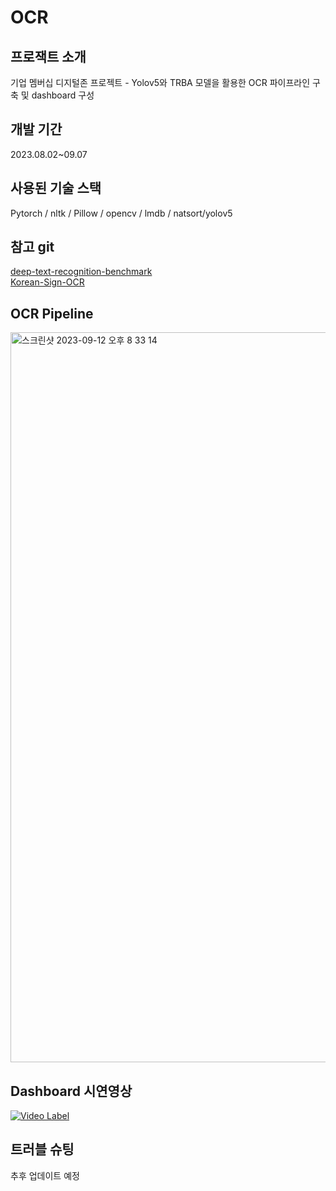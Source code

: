# OCR

## 프로잭트 소개
기업 멤버십 디지털존 프로젝트 - Yolov5와 TRBA 모델을 활용한 OCR 파이프라인 구축 및 dashboard 구성

## 개발 기간
2023.08.02~09.07

## 사용된 기술 스택
Pytorch / nltk / Pillow / opencv / lmdb / natsort/yolov5

## 참고 git
[deep-text-recognition-benchmark](https://github.com/clovaai/deep-text-recognition-benchmark)  
[Korean-Sign-OCR](https://github.com/lastdefiance20/Korean-Sign-OCR)  

## OCR Pipeline
<img width="1168" alt="스크린샷 2023-09-12 오후 8 33 14" src="https://github.com/chorimgenius/OCR/assets/112370211/1f4b672f-570b-4833-9c54-cc95e2203277">


## Dashboard 시연영상
[![Video Label](http://img.youtube.com/vi/akMh8dIWZ-Q/0.jpg)](https://youtu.be/akMh8dIWZ-Q?t=0s)

## 트러블 슈팅
추후 업데이트 예정
